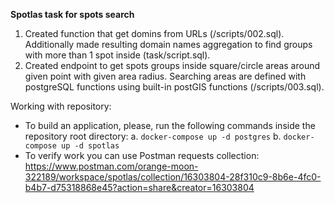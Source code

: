 **Spotlas task for spots search**

1. Created function that get domins from URLs (/scripts/002.sql). Additionally made resulting domain names aggregation to find groups with more than 1 spot inside (task/script.sql).
2. Created endpoint to get spots groups inside square/circle areas around given point with given area radius. Searching areas are defined with postgreSQL functions using built-in postGIS functions (/scripts/003.sql).

Working with repository:
-	To build an application, please, run the following commands inside the repository root directory:
	a.	``` docker-compose up -d postgres ```
	b.	``` docker-compose up -d spotlas ```
-	To verify work you can use Postman requests collection: https://www.postman.com/orange-moon-322189/workspace/spotlas/collection/16303804-28f310c9-8b6e-4fc0-b4b7-d75318868e45?action=share&creator=16303804
